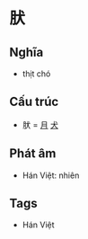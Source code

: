# 肰

## Nghĩa

* thịt chó

## Cấu trúc
* 肰 = [月](月.md) [犬](犬.md)

## Phát âm

* Hán Việt: nhiên

## Tags
* Hán Việt

<script>window.HANZI_FIELD='肰';</script>
